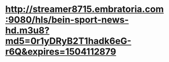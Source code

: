 # http://streamer8715.embratoria.com:9080/hls/bein-sport-news-hd.m3u8?md5=0r1yDRyB2T1hadk6eG-r6Q&expires=1504112879
